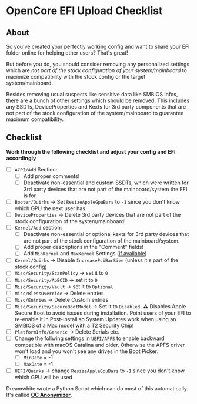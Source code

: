 # OpenCore EFI Upload Checklist

## About
So you've created your perfectly working config and want to share your EFI folder online for helping other users? That's great! 

But before you do, you should consider removing any personalized settings which are *not part of the stock configuration of your system/mainboard* to maximize compatibility with the stock config or the target system/mainboard. 

Besides removing usual suspects like sensitive data like SMBIOS Infos, there are a bunch of other settings which should be removed. This includes any SSDTs, DeviceProperties and Kexts for 3rd party components that are not part of the stock configuration of the system/mainboard to guarantee maximum compatibility.

## Checklist
**Work through the following checklist and adjust your config and EFI accordingly**

- [ ] `ACPI/Add` Section: 
	- [ ] Add proper comments!
	- [ ] Deactivate non-essential and custom SSDTs, which were written for 3rd party devices that are not part of the mainboard/system the EFI is for.
- [ ] `Booter/Quirks` &rarr; Set `ResizeAppleGpuBars` to `-1` since you don't know which GPU the next user has.
- [ ] `DeviceProperties` &rarr; Delete 3rd party devices that are not part of the stock configuration of the system/mainboard!
- [ ] `Kernel/Add` section:
	- [ ] Deactivate non-essential or optional kexts for 3rd party devices that are not part of the stock configuration of the mainboard/system.
	- [ ] Add proper descriptions in the "Comment" fields!
	- [ ] Add `MinKernel` and `MaxKernel` Settings ([if available](https://github.com/acidanthera/OpenCorePkg/blob/master/Docs/Kexts.md)) 
- [ ] `Kernel/Quirks` &rarr; Disable `IncreasePciBarSize` (unless it's part of the stock config) 
- [ ] `Misc/Security/ScanPolicy` &rarr; set it to `0`
- [ ] `Misc/Security/ApECID` &rarr; set it to `0`
- [ ] `Misc/Security/Vault` &rarr; set it to `Optional`
- [ ] `Misc/BlessOverride` &rarr; Delete entries 
- [ ] `Misc/Entries` &rarr; Delete Custom entries
- [ ] `Misc/Security/SecureBootModel` &rarr; Set it to `Disabled`. :warning: Disables Apple Secure Boot to avoid issues during installation. Point users of your EFI to re-enable it in Post-Install so System Updates work when using an SMBIOS of a Mac model with a T2 Security Chip!
- [ ] `PlatformInfo/Generic` &rarr; Delete Serials etc.
- [ ] Change the follwing settings in `UEFI/APFS` to enable backward compatible with macOS Catalina and older. Otherwise the APFS driver won't load and you won't see any drives in the Boot Picker:	
	- [ ] `MinDate` = -1
	- [ ] `MaxDate` = -1
- [ ] `UEFI/Quirks` &rarr; change `ResizeAppleGpuBars` to `-1` since you don't know which GPU will be used

Dreamwhite wrote a Python Script which can do most of this automatically. It's called [**OC Anonymizer**](https://github.com/dreamwhite/OC-Anonymizer).
